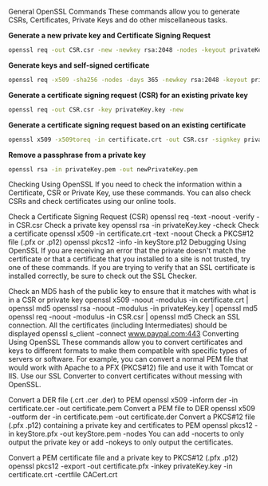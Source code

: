 General OpenSSL Commands
These commands allow you to generate CSRs, Certificates, Private Keys and do other miscellaneous tasks.

**Generate a new private key and Certificate Signing Request**

```bash
openssl req -out CSR.csr -new -newkey rsa:2048 -nodes -keyout privateKey.key
```

**Generate keys and self-signed certificate**

```bash 
openssl req -x509 -sha256 -nodes -days 365 -newkey rsa:2048 -keyout privateKey.key -out certificate.crt
```

**Generate a certificate signing request (CSR) for an existing private key**

```bash
openssl req -out CSR.csr -key privateKey.key -new
```

**Generate a certificate signing request based on an existing certificate**

```bash
openssl x509 -x509toreq -in certificate.crt -out CSR.csr -signkey privateKey.key
```

**Remove a passphrase from a private key**

```bash
openssl rsa -in privateKey.pem -out newPrivateKey.pem
```

Checking Using OpenSSL
If you need to check the information within a Certificate, CSR or Private Key, use these commands. You can also check CSRs and check certificates using our online tools.

Check a Certificate Signing Request (CSR)
openssl req -text -noout -verify -in CSR.csr
Check a private key
openssl rsa -in privateKey.key -check
Check a certificate
openssl x509 -in certificate.crt -text -noout
Check a PKCS#12 file (.pfx or .p12)
openssl pkcs12 -info -in keyStore.p12
Debugging Using OpenSSL
If you are receiving an error that the private doesn't match the certificate or that a certificate that you installed to a site is not trusted, try one of these commands. If you are trying to verify that an SSL certificate is installed correctly, be sure to check out the SSL Checker.

Check an MD5 hash of the public key to ensure that it matches with what is in a CSR or private key
openssl x509 -noout -modulus -in certificate.crt | openssl md5
openssl rsa -noout -modulus -in privateKey.key | openssl md5
openssl req -noout -modulus -in CSR.csr | openssl md5
Check an SSL connection. All the certificates (including Intermediates) should be displayed
openssl s_client -connect www.paypal.com:443
Converting Using OpenSSL
These commands allow you to convert certificates and keys to different formats to make them compatible with specific types of servers or software. For example, you can convert a normal PEM file that would work with Apache to a PFX (PKCS#12) file and use it with Tomcat or IIS. Use our SSL Converter to convert certificates without messing with OpenSSL.

Convert a DER file (.crt .cer .der) to PEM
openssl x509 -inform der -in certificate.cer -out certificate.pem
Convert a PEM file to DER
openssl x509 -outform der -in certificate.pem -out certificate.der
Convert a PKCS#12 file (.pfx .p12) containing a private key and certificates to PEM
openssl pkcs12 -in keyStore.pfx -out keyStore.pem -nodes
You can add -nocerts to only output the private key or add -nokeys to only output the certificates.

Convert a PEM certificate file and a private key to PKCS#12 (.pfx .p12)
openssl pkcs12 -export -out certificate.pfx -inkey privateKey.key -in certificate.crt -certfile CACert.crt
